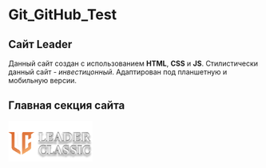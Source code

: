 # Git_GitHub_Test
## Сайт Leader
Данный сайт создан с использованием **HTML**, **CSS** и **JS**. Стилистически данный сайт - *инвестицонный*. Адаптирован под планшетную и мобильную версии.
## Главная секция сайта
![alt-текст](./img/icons/logo/logo_comp.png "Логотип сайта")
